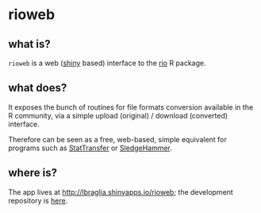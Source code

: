 # rioweb

## what is?

`rioweb` is a web ([shiny](http://shiny.rstudio.com/) based) interface to
the [rio](http://cran.rstudio.com/web/packages/rio) R package. 

## what does?

It exposes the bunch of routines for file formats conversion available in
the R community, via a simple upload (original) / download (converted)
interface.

Therefore can be seen as a free, web-based, simple equivalent for programs
such as [StatTransfer](http://www.stattransfer.com/) or
[SledgeHammer](http://www.openmetadata.org/site/?page_id=1089).

## where is?

The app lives at http://lbraglia.shinyapps.io/rioweb; the development
repository is [here](http://github.com/lbraglia/rioweb).
